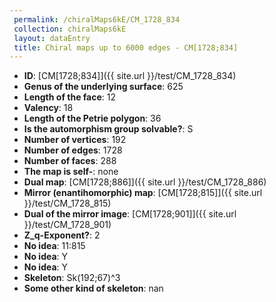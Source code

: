 ```yaml
--- 
 permalink: /chiralMaps6kE/CM_1728_834 
 collection: chiralMaps6kE
 layout: dataEntry
 title: Chiral maps up to 6000 edges - CM[1728;834]
---
```


- **ID**: [CM[1728;834]]({{ site.url }}/test/CM_1728_834)
- **Genus of the underlying surface**: 625
- **Length of the face**: 12
- **Valency**: 18
- **Length of the Petrie polygon**: 36
- **Is the automorphism group solvable?**: S
- **Number of vertices**: 192
- **Number of edges**: 1728
- **Number of faces**: 288
- **The map is self-**: none
- **Dual map**: [CM[1728;886]]({{ site.url }}/test/CM_1728_886)
- **Mirror (enantihomorphic) map**: [CM[1728;815]]({{ site.url }}/test/CM_1728_815)
- **Dual of the mirror image**: [CM[1728;901]]({{ site.url }}/test/CM_1728_901)
- **Z_q-Exponent?**: 2
- **No idea**:  11:815
- **No idea**: Y
- **No idea**: Y
- **Skeleton**: Sk(192;67)^3
- **Some other kind of skeleton**: nan
